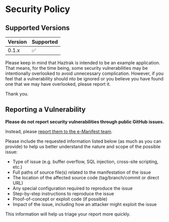 # Security Policy

## Supported Versions

| Version | Supported          |
|---------|--------------------|
| 0.1.x   | :white_check_mark: |

Please keep in mind that Haztrak is intended to be an example application. That means, for the time being, some security
vulnerabilities may be
intentionally overlooked to avoid unnecessary complication. However, if you feel that a vulnerability should nto be
ignored or you believe you have found one
that we may have overlooked, please report it.

Thank you.

## Reporting a Vulnerability

**Please do not report security vulnerabilities through public GitHub issues.**

Instead, please [report them to the e-Manifest team](mailto:graham.david@epa.gov).

Please include the requested information listed below (as much as you can provide) to help us better understand the
nature and scope of the possible issue:

* Type of issue (e.g. buffer overflow, SQL injection, cross-site scripting, etc.)
* Full paths of source file(s) related to the manifestation of the issue
* The location of the affected source code (tag/branch/commit or direct URL)
* Any special configuration required to reproduce the issue
* Step-by-step instructions to reproduce the issue
* Proof-of-concept or exploit code (if possible)
* Impact of the issue, including how an attacker might exploit the issue

This information will help us triage your report more quickly.


<!--
supported version table template
| Version | Supported          |
| ------- | ------------------ |
| 5.1.x   | :white_check_mark: |
| 5.0.x   | :x:                |
| 4.0.x   | :white_check_mark: |
| < 4.0   | :x:                |
-->

